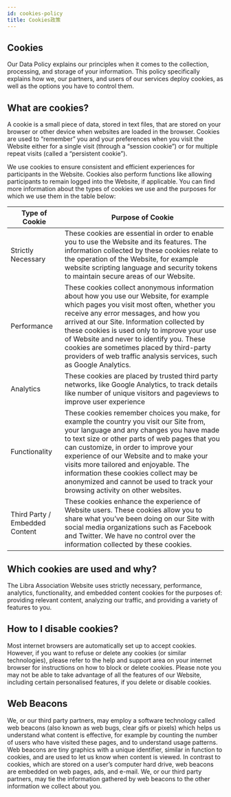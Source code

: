 ```yaml
---
id: cookies-policy
title: Cookies政策
---
```


<!-- hide the edit button --><style>.edit-page-link {display: none !important; visibility: hidden !important;}</style>

## Cookies
 Our Data Policy explains our principles when it comes to the collection, processing, and storage of your information. This policy specifically explains how we, our partners, and users of our services deploy cookies, as well as the options you have to control them.

## What are cookies?
 A cookie is a small piece of data, stored in text files, that are stored on your browser or other device when websites are loaded in the browser. Cookies are used to “remember” you and your preferences when you visit the Website either for a single visit (through a “session cookie”) or for multiple repeat visits (called a “persistent cookie”). 

 We use cookies to ensure consistent and efficient experiences for participants in the Website. Cookies also perform functions like allowing participants to remain logged into the Website, if applicable. You can find more information about the types of cookies we use and the purposes for which we use them in the table below:

| Type of Cookie | Purpose of Cookie	|
|----------------|----------------------|
| Strictly Necessary        | These cookies are essential in order to enable you to use the Website and its  features. The information collected by these cookies relate to the operation  of the Website, for example website scripting language and security tokens to  maintain secure areas of our Website. |
| Performance |  These cookies collect anonymous information about how you use our Website,  for example which pages you visit most often, whether you receive any error  messages, and how you arrived at our Site. Information collected by these  cookies is used only to improve your use of Website and never to identify  you. These cookies are sometimes placed by third-party providers of web  traffic analysis services, such as Google Analytics.	|
| Analytics	| These cookies are placed by trusted third party networks, like Google  Analytics, to track details like number of unique visitors and pageviews to  improve user experience	|
| Functionality	| These cookies remember choices you make, for example the country you visit  our Site from, your language and any changes you have made to text size or  other parts of web pages that you can customize, in order to improve your  experience of our Website and to make your visits more tailored and  enjoyable. The information these cookies collect may be anonymized and cannot  be used to track your browsing activity on other websites.	|
| Third Party / Embedded Content	|   These cookies enhance the experience of Website users. These cookies allow  you to share what you’ve been doing on our Site with social media  organizations such as Facebook and Twitter. We have no control over the  information collected by these cookies.	|

## Which cookies are used and why?
 The Libra Association Website uses strictly necessary, performance, analytics, functionality, and embedded content cookies for the purposes of: providing relevant content, analyzing our traffic, and providing a variety of features to you. 

## How to I disable cookies?
 Most internet browsers are automatically set up to accept cookies. However, if you want to refuse or delete any cookies (or similar technologies), please refer to the help and support area on your internet browser for instructions on how to block or delete cookies. Please note you may not be able to take advantage of all the features of our Website, including certain personalised features, if you delete or disable cookies. 

## Web Beacons
 We, or our third party partners, may employ a software technology called web beacons (also known as web bugs, clear gifs or pixels) which helps us understand what content is effective, for example by counting the number of users who have visited these pages, and to understand usage patterns. Web beacons are tiny graphics with a unique identifier, similar in function to cookies, and are used to let us know when content is viewed. In contrast to cookies, which are stored on a user’s computer hard drive, web beacons are embedded on web pages, ads, and e-mail. We, or our third party partners, may tie the information gathered by web beacons to the other information we collect about you. 

